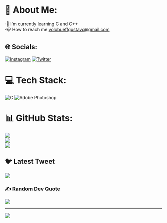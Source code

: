 # 💫 About Me:
·🌱 I'm currently learning C and C++<br>·📪 How to reach me volobueffgustavo@gmail.com<br>


## 🌐 Socials:
[![Instagram](https://img.shields.io/badge/Instagram-%23E4405F.svg?logo=Instagram&logoColor=white)](https://instagram.com/@gustavo_kv) [![Twitter](https://img.shields.io/badge/Twitter-%231DA1F2.svg?logo=Twitter&logoColor=white)](https://twitter.com/@gustavo_kv) 

# 💻 Tech Stack:
![C](https://img.shields.io/badge/c-%2300599C.svg?style=for-the-badge&logo=c&logoColor=white) ![Adobe Photoshop](https://img.shields.io/badge/adobephotoshop-%2331A8FF.svg?style=for-the-badge&logo=adobephotoshop&logoColor=white)
# 📊 GitHub Stats:
![](https://github-readme-stats.vercel.app/api?username=gustavokv&theme=radical&hide_border=true&include_all_commits=true&count_private=false)<br/>
![](https://github-readme-streak-stats.herokuapp.com/?user=gustavokv&theme=radical&hide_border=true)<br/>
![](https://github-readme-stats.vercel.app/api/top-langs/?username=gustavokv&theme=radical&hide_border=true&include_all_commits=true&count_private=false&layout=compact)

## 🐦 Latest Tweet
[![](https://gtce.itsvg.in/api?username=@gustavo_kv)](https://github.com/VishwaGauravIn/github-twitter-card-embed)

### ✍️ Random Dev Quote
![](https://quotes-github-readme.vercel.app/api?type=horizontal&theme=radical)

---
[![](https://visitcount.itsvg.in/api?id=gustavokv&icon=1&color=12)](https://visitcount.itsvg.in)

<!-- Proudly created with GPRM ( https://gprm.itsvg.in ) -->
